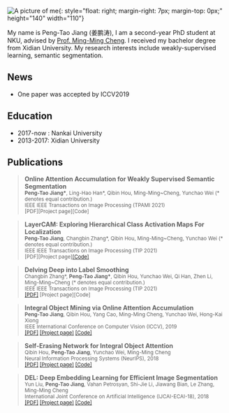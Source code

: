 ![A picture of me](https://raw.githubusercontent.com/PengtaoJiang/pengtaojiang.github.io/master/jpt1.jpg){: style="float: right; margin-right: 7px; margin-top: 0px;" height="140" width="110"}

My name is Peng-Tao Jiang (姜鹏涛), I am a second-year PhD student at NKU, advised by [Prof. Ming-Ming Cheng](https://mmcheng.net/zh/cmm/). I received my bachelor degree from Xidian University. My research interests include weakly-supervised learning, semantic segmentation.

## News

+ One paper was accepted by ICCV2019


## Education

+ 2017-now : Nankai University
+ 2013-2017: Xidian University




## Publications

>  **Online Attention Accumulation for Weakly Supervised Semantic Segmentation**       
  <sub><b>Peng-Tao Jiang*</b>, Ling-Hao Han*, Qibin Hou, Ming-Ming~Cheng, Yunchao Wei (* denotes equal contribution.)  
  IEEE IEEE Transactions on Image Processing (TPAMI 2021)   
  [PDF][Project page][Code]
  
>  **LayerCAM: Exploring Hierarchical Class Activation Maps For Localization**       
  <sub><b>Peng-Tao Jiang</b>, Changbin Zhang*, Qibin Hou, Ming-Ming~Cheng, Yunchao Wei (* denotes equal contribution.)  
  IEEE IEEE Transactions on Image Processing (TIP 2021)   
  [PDF][Project page][[Code]](https://github.com/PengtaoJiang/LayerCAM.git)
  
>  **Delving Deep into Label Smoothing**       
  <sub>Changbin Zhang*, <b>Peng-Tao Jiang*</b>, Qibin Hou, Yunchao Wei, Qi Han, Zhen Li, Ming-Ming~Cheng (* denotes equal contribution.)  
  IEEE IEEE Transactions on Image Processing (TIP 2021)   
  [[PDF]](http://arxiv.org/abs/2011.12562) [Project page][Code]
  
>  **Integral Object Mining via Online Attention Accumulation**       
  <sub>**Peng-Tao Jiang**, Qibin Hou, Yang Cao, Ming-Ming Cheng, Yunchao Wei, Hong-Kai Xiong    
  IEEE International Conference on Computer Vision (ICCV), 2019   
  [[PDF]](http://mftp.mmcheng.net/Papers/19ICCV_OAA.pdf) [[Project page]](https://mmcheng.net/oaa/) [[Code]](https://github.com/PengtaoJiang/OAA) 
  
>  **Self-Erasing Network for Integral Object Attention**      
  <sub>Qibin Hou, **Peng-Tao Jiang**, Yunchao Wei, Ming-Ming Cheng   
  Neural Information Processing Systems (NeurIPS), 2018   
  [[PDF]](https://arxiv.org/pdf/1810.09821.pdf) [[Project page]](http://mmcheng.net/zh/SeeNet/) [[Code]](https://github.com/Andrew-Qibin/SeeNet)

>  **DEL: Deep Embedding Learning for Efficient Image Segmentation**       
  <sub>Yun Liu, **Peng-Tao Jiang**, Vahan Petrosyan, Shi-Jie Li, Jiawang Bian, Le Zhang, Ming-Ming Cheng  
  International Joint Conference on Artificial Intelligence (IJCAI-ECAI-18), 2018   
  [[PDF]](https://www.ijcai.org/proceedings/2018/0120.pdf) [[Project page]](https://mmcheng.net/zh/del/) [[Code]](https://github.com/PengtaoJiang/del)
